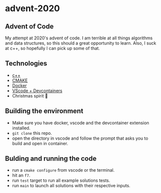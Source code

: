 # advent-2020

## Advent of Code
My attempt at 2020's advent of code. I am terrible at all things algorithms and data structures, so this should a great opportunity to learn. Also, I suck at c++, so hopefully I can pick up some of that.

## Technologies
- [c++](https://www.cplusplus.com/)
- [CMAKE](https://cmake.org/)
- [Docker](https://www.docker.com/)
- [VScode + Devcontainers](https://code.visualstudio.com/docs/remote/containers)
- Christmas spirit 🎅 

## Building the environment
- Make sure you have docker, vscode and the devcontainer extension installed.
- `git clone` this repo.
- open the directory in vscode and follow the prompt that asks you to build and open in container.

## Bulding and running the code
- run a `cmake configure` from vscode or the terminal.
- hit an `f7`.
- run `test` target to run all example solutions tests.
- run `main` to launch all solutions with their respective inputs. 

